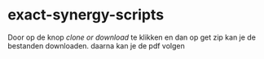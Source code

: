 # exact-synergy-scripts
Door op de knop *clone or download* te klikken en dan op get zip kan je de bestanden downloaden. daarna kan je de pdf volgen   
